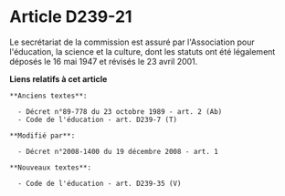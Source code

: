 # Article D239-21

Le secrétariat de la commission est assuré par l'Association pour l'éducation, la science et la culture, dont les statuts ont
été légalement déposés le 16 mai 1947 et révisés le 23 avril 2001.

**Liens relatifs à cet article**

	**Anciens textes**:

	  - Décret n°89-778 du 23 octobre 1989 - art. 2 (Ab)
	  - Code de l'éducation - art. D239-7 (T)

	**Modifié par**:

	  - Décret n°2008-1400 du 19 décembre 2008 - art. 1

	**Nouveaux textes**:

	  - Code de l'éducation - art. D239-35 (V)
